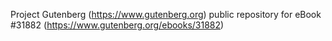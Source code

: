 Project Gutenberg (https://www.gutenberg.org) public repository for eBook #31882 (https://www.gutenberg.org/ebooks/31882)
